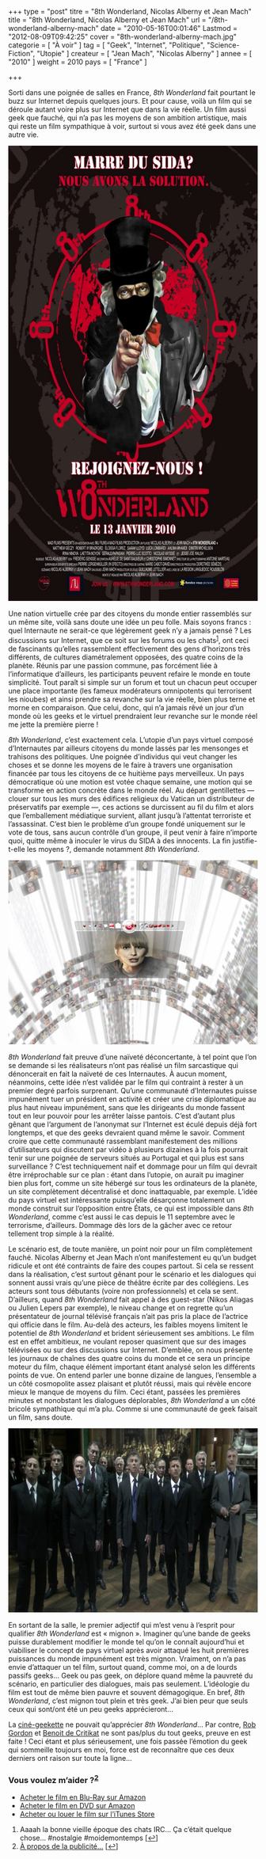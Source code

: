 +++
type = "post"
titre = "8th Wonderland, Nicolas Alberny et Jean Mach"
title = "8th Wonderland, Nicolas Alberny et Jean Mach"
url = "/8th-wonderland-alberny-mach"
date = "2010-05-16T00:01:46"
Lastmod = "2012-08-09T09:42:25"
cover = "8th-wonderland-alberny-mach.jpg"
categorie = [ "À voir" ]
tag = [ "Geek", "Internet", "Politique", "Science-Fiction", "Utopie" ]
createur = [ "Jean Mach", "Nicolas Alberny" ]
annee = [ "2010" ]
weight = 2010
pays = [ "France" ]

+++

<p>Sorti dans une poignée de salles en France, <em>8th Wonderland</em> fait pourtant le buzz sur Internet depuis quelques jours. Et pour cause, voilà un film qui se déroule autant voire plus sur Internet que dans la vie réelle. Un film aussi geek que fauché, qui n&rsquo;a pas les moyens de son ambition artistique, mais qui reste un film sympathique à voir, surtout si vous avez été geek dans une autre vie.</p>
<p style="text-align: center;"><a href="http://www.allocine.fr/film/fichefilm_gen_cfilm=115621.html" target="_blank"></a></p>
<div style="text-align: center;"><a href="http://www.allocine.fr/film/fichefilm_gen_cfilm=115621.html" target="_blank"><img class="aligncenter" src="8th-wonderland.jpg" border="0" alt="8th-wonderland.jpg" width="690" height="920" /></a></div>
<p>Une nation virtuelle crée par des citoyens du monde entier rassemblés sur un même site, voilà sans doute une idée un peu folle. Mais soyons francs : quel Internaute ne serait-ce que légèrement geek n&rsquo;y a jamais pensé ? Les discussions sur Internet, que ce soit sur les forums ou les chats<sup><a href="#footnote_0_3350" id="identifier_0_3350" class="footnote-link footnote-identifier-link" title="Aaaah la bonne vieille &eacute;poque des chats IRC&hellip; &Ccedil;a c&rsquo;&eacute;tait quelque chose&hellip; #nostalgie #moidemontemps">1</a></sup>, ont ceci de fascinants qu&rsquo;elles rassemblent effectivement des gens d&rsquo;horizons très différents, de cultures diamétralement opposées, des quatre coins de la planète. Réunis par une passion commune, pas forcément liée à l&rsquo;informatique d&rsquo;ailleurs, les participants peuvent refaire le monde en toute simplicité. Tout paraît si simple sur un forum et tout un chacun peut occuper une place importante (les fameux modérateurs omnipotents qui terrorisent les nioubes) et ainsi prendre sa revanche sur la vie réelle, bien plus terne et morne en comparaison. Que celui, donc, qui n&rsquo;a jamais rêvé un jour d&rsquo;un monde où les geeks et le virtuel prendraient leur revanche sur le monde réel me jette la première pierre !</p>
<p><em>8th Wonderland</em>, c&rsquo;est exactement cela. L&rsquo;utopie d&rsquo;un pays virtuel composé d&rsquo;Internautes par ailleurs citoyens du monde lassés par les mensonges et trahisons des politiques. Une poignée d&rsquo;individus qui veut changer les choses et se donne les moyens de le faire à travers une organisation financée par tous les citoyens de ce huitième pays merveilleux. Un pays démocratique où une motion est votée chaque semaine, une motion qui se transforme en action concrète dans le monde réel. Au départ gentillettes — clouer sur tous les murs des édifices religieux du Vatican un distributeur de préservatifs par exemple —, ces actions se durcissent au fil du film et alors que l&rsquo;emballement médiatique survient, allant jusqu&rsquo;à l&rsquo;attentat terroriste et l&rsquo;assassinat. C&rsquo;est bien le problème d&rsquo;un groupe fondé uniquement sur le vote de tous, sans aucun contrôle d&rsquo;un groupe, il peut venir à faire n&rsquo;importe quoi, quitte même à inoculer le virus du SIDA à des innocents. La fin justifie-t-elle les moyens ?, demande notamment <em>8th Wonderland</em>.</p>
<div style="text-align: center;"><img class="aligncenter" src="8th-wonderland-website.jpg" border="0" alt="8th-wonderland-website.jpg" width="690" height="372" /></div>
<p><em>8th Wonderland</em> fait preuve d&rsquo;une naïveté déconcertante, à tel point que l&rsquo;on se demande si les réalisateurs n&rsquo;ont pas réalisé un film sarcastique qui dénoncerait en fait la naïveté de ces Internautes. À aucun moment, néanmoins, cette idée n&rsquo;est validée par le film qui contraint à rester à un premier degré parfois surprenant. Qu&rsquo;une communauté d&rsquo;Internautes puisse impunément tuer un président en activité et créer une crise diplomatique au plus haut niveau impunément, sans que les dirigeants du monde fassent tout en leur pouvoir pour les arrêter laisse pantois. C&rsquo;est d&rsquo;autant plus gênant que l&rsquo;argument de l&rsquo;anonymat sur l&rsquo;Internet est éculé depuis déjà fort longtemps, et que des geeks devraient quand même le savoir. Comment croire que cette communauté rassemblant manifestement des millions d&rsquo;utilisateurs qui discutent par vidéo à plusieurs dizaines à la fois pourrait tenir sur une poignée de serveurs situés au Portugal et qui plus est sans surveillance ? C&rsquo;est techniquement naïf et dommage pour un film qui devrait être irréprochable sur ce plan : étant dans l&rsquo;utopie, on aurait pu imaginer bien plus fort, comme un site hébergé sur tous les ordinateurs de la planète, un site complètement décentralisé et donc inattaquable, par exemple. L&rsquo;idée du pays virtuel est intéressante puisqu&rsquo;elle désarçonne totalement un monde construit sur l&rsquo;opposition entre États, ce qui est impossible dans <em>8th Wonderland</em>, comme c&rsquo;est aussi le cas depuis le 11 septembre avec le terrorisme, d&rsquo;ailleurs. Dommage dès lors de la gâcher avec ce retour tellement trop simple à la réalité.</p>
<p>Le scénario est, de toute manière, un point noir pour un film complètement fauché. Nicolas Alberny et Jean Mach n&rsquo;ont manifestement eu qu&rsquo;un budget ridicule et ont été contraints de faire des coupes partout. Si cela se ressent dans la réalisation, c&rsquo;est surtout gênant pour le scénario et les dialogues qui sonnent aussi vrais qu&rsquo;une pièce de théâtre écrite par des collégiens. Les acteurs sont tous débutants (voire non professionnels) et cela se sent. D&rsquo;ailleurs, quand <em>8th Wonderland</em> fait appel à des guest-star (Nikos Aliagas ou Julien Lepers par exemple), le niveau change et on regrette qu&rsquo;un présentateur de journal télévisé français n&rsquo;ait pas pris la place de l&rsquo;actrice qui officie dans le film. Au-delà des acteurs, les faibles moyens limitent le potentiel de <em>8th Wonderland</em> et brident sérieusement ses ambitions. Le film est en effet ambitieux, ne voulant reposer quasiment que sur des images télévisées ou sur des discussions sur Internet. D&rsquo;emblée, on nous présente les journaux de chaînes des quatre coins du monde et ce sera un principe moteur du film, chaque élément important étant analysé selon les différents points de vue. On entend parler une bonne dizaine de langues, l&rsquo;ensemble a un côté cosmopolite assez plaisant et plutôt réussi, mais qui révèle encore mieux le manque de moyens du film. Ceci étant, passées les premières minutes et nonobstant les dialogues déplorables, <em>8th Wonderland</em> a un côté bricolé sympathique qui m&rsquo;a plu. Comme si une communauté de geek faisait un film, sans doute.</p>
<div style="text-align: center;"><img class="aligncenter" src="8th-wonderland-g8.jpg" border="0" alt="8th-wonderland-g8.jpg" width="690" height="372" /></div>
<p>En sortant de la salle, le premier adjectif qui m&rsquo;est venu à l&rsquo;esprit pour qualifier <em>8th Wonderland</em> est &laquo;&nbsp;mignon&nbsp;&raquo;. Imaginer qu&rsquo;une bande de geeks puisse durablement modifier le monde tel qu&rsquo;on le connaît aujourd&rsquo;hui et viabiliser le concept de pays virtuel après avoir attaqué les huit premières puissances du monde impunément est très mignon. Vraiment, on n&rsquo;a pas envie d&rsquo;attaquer un tel film, surtout quand, comme moi, on a de lourds passifs geeks… Geek ou pas geek, on déplore quand même la pauvreté du scénario, en particulier des dialogues, mais pas seulement. L&rsquo;idéologie du film est tout de même bien pauvre et souvent démagogique. En bref, <em>8th Wonderland</em>, c&rsquo;est mignon tout plein et très geek. J&rsquo;ai bien peur que seuls ceux qui sont/ont été un peu geeks apprécieront…</p>
<p>La <a href="http://nivrae.fr/2010/05/13/critique-cinema-8th-wonderland/">ciné-geekette</a> ne pouvait qu&rsquo;apprécier <em>8th Wonderland</em>… Par contre, <a href="http://www.toujoursraison.com/2010/05/8th-wonderland.html">Rob Gordon</a> et <a href="http://www.critikat.com/8th-Wonderland.html">Benoit de Critikat</a> ne sont pas/plus du tout geeks, preuve en est faite ! Ceci étant et plus sérieusement, une fois passée l&rsquo;émotion du geek qui sommeille toujours en moi, force est de reconnaître que ces deux derniers ont raison sur toute la ligne…</p>
<div class="amazon">
<h3>Vous voulez m&rsquo;aider ?<sup><a href="#footnote_1_3350" id="identifier_1_3350" class="footnote-link footnote-identifier-link" title="&Agrave; propos de la publicit&eacute;&hellip;">2</a></sup></h3>
<ul>
<li><a href="http://www.amazon.fr/gp/product/B005LY3VGU/ref=as_li_ss_tl?ie=UTF8&#038;tag=leblogdenic07-21&#038;linkCode=as2&#038;camp=1642&#038;creative=19458&#038;creativeASIN=B005LY3VGU">Acheter le film en Blu-Ray sur Amazon</a></li>
<li><a href="http://www.amazon.fr/gp/product/B005LY3W0K/ref=as_li_ss_tl?ie=UTF8&#038;tag=leblogdenic07-21&#038;linkCode=as2&#038;camp=1642&#038;creative=19458&#038;creativeASIN=B005LY3W0K">Acheter le film en DVD sur Amazon</a></li>
<li><a href="http://itunes.apple.com/fr/movie/8th-wonderland/id471773220">Acheter ou louer le film sur l&rsquo;iTunes Store</a></li>
</ul>
</div>
<ol class="footnotes"><li id="footnote_0_3350" class="footnote">Aaaah la bonne vieille époque des chats IRC… Ça c&rsquo;était quelque chose&#8230; #nostalgie #moidemontemps [<a href="#identifier_0_3350" class="footnote-link footnote-back-link">&#8617;</a>]</li><li id="footnote_1_3350" class="footnote"><a href="http://voiretmanger.fr/soutien/">À propos de la publicité…</a> [<a href="#identifier_1_3350" class="footnote-link footnote-back-link">&#8617;</a>]</li></ol>
